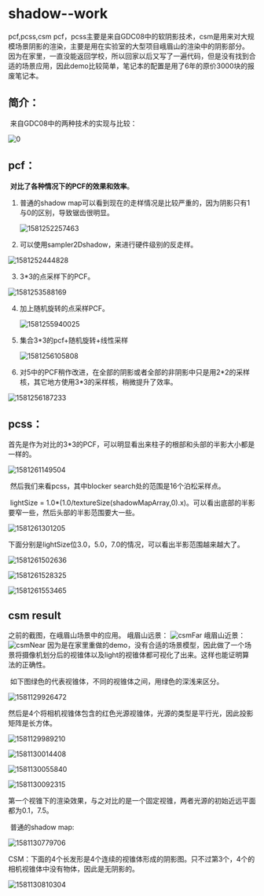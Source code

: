 # shadow--work
pcf,pcss,csm
pcf，pcss主要是来自GDC08中的软阴影技术，csm是用来对大规模场景阴影的渲染，主要是用在实验室的大型项目峨眉山的渲染中的阴影部分。
因为在家里，一直没能返回学校，所以回家以后又写了一遍代码，但是没有找到合适的场景应用，因此demo比较简单，笔记本的配置是用了6年的原价3000块的报废笔记本。

## 简介：

​	来自GDC08中的两种技术的实现与比较：

![0](https://github.com/cr-tg/shadow--work/blob/master/pcfAndPcss_pictureSet/0.png)

## pcf：

​		**对比了各种情况下的PCF的效果和效率**。

1. 普通的shadow map可以看到现在的走样情况是比较严重的，因为阴影只有1与0的区别，导致锯齿很明显。

   ![1581252257463](https://github.com/cr-tg/shadow--work/blob/master/pcfAndPcss_pictureSet/pcf1.png)



2. 可以使用sampler2Dshadow，来进行硬件级别的反走样。

![1581252444828](https://github.com/cr-tg/shadow--work/blob/master/pcfAndPcss_pictureSet/pcf2.png)



3. 3*3的点采样下的PCF。

![1581253588169](https://github.com/cr-tg/shadow--work/blob/master/pcfAndPcss_pictureSet/pcf3.png)







4. 加上随机旋转的点采样PCF。

   ![1581255940025](https://github.com/cr-tg/shadow--work/blob/master/pcfAndPcss_pictureSet/pcf4.png)





5. 集合3*3的pcf+随机旋转+线性采样

   ![1581256105808](https://github.com/cr-tg/shadow--work/blob/master/pcfAndPcss_pictureSet/pcf5.png)



6. 对5中的PCF稍作改进，在全部的阴影或者全部的非阴影中只是用2*2的采样核，其它地方使用3\*3的采样核，稍微提升了效率。

![1581256187233](https://github.com/cr-tg/shadow--work/blob/master/pcfAndPcss_pictureSet/pcf6.png)





## pcss：

​	首先是作为对比的3*3的PCF，可以明显看出来柱子的根部和头部的半影大小都是一样的。

![1581261149504](https://github.com/cr-tg/shadow--work/blob/master/pcfAndPcss_pictureSet/pcss1.png)



​	然后我们来看pcss，其中blocker search处的范围是16个泊松采样点。

​	lightSize = 1.0*(1.0/textureSize(shadowMapArray,0).x)。可以看出底部的半影要窄一些，然后头部的半影范围要大一些。

![1581261301205](https://github.com/cr-tg/shadow--work/blob/master/pcfAndPcss_pictureSet/pcss2.png)

​	下面分别是lightSize位3.0，5.0，7.0的情况，可以看出半影范围越来越大了。

![1581261502636](https://github.com/cr-tg/shadow--work/blob/master/pcfAndPcss_pictureSet/pcss3.png)



![1581261528325](https://github.com/cr-tg/shadow--work/blob/master/pcfAndPcss_pictureSet/pcss4.png)



![1581261553465](https://github.com/cr-tg/shadow--work/blob/master/pcfAndPcss_pictureSet/pcss5.png)

## csm result


  之前的截图，在峨眉山场景中的应用。
  峨眉山远景：
  ![csmFar](https://github.com/cr-tg/shadow--work/blob/master/csm_pictureSet/csmFar.bmp)
  峨眉山近景：
  ![csmNear](https://github.com/cr-tg/shadow--work/blob/master/csm_pictureSet/csmNear.bmp)
​	因为是在家里重做的demo，没有合适的场景模型，因此做了一个场景将摄像机划分后的视锥体以及light的视锥体都可视化了出来。这样也能证明算法的正确性。


​	如下图绿色的代表视锥体，不同的视锥体之间，用绿色的深浅来区分。

![1581129926472](https://github.com/cr-tg/shadow--work/blob/master/csm_pictureSet/1581129926472.png)





​	然后是4个将相机视锥体包含的红色光源视锥体，光源的类型是平行光，因此投影矩阵是长方体。



![1581129989210](https://github.com/cr-tg/shadow--work/blob/master/csm_pictureSet/1581129989210.png)



![1581130014408](https://github.com/cr-tg/shadow--work/blob/master/csm_pictureSet/1581130014408.png)

![1581130055840](https://github.com/cr-tg/shadow--work/blob/master/csm_pictureSet/1581130055840.png)

![1581130092315](https://github.com/cr-tg/shadow--work/blob/master/csm_pictureSet/1581130092315.png)





​	第一个视锥下的渲染效果，与之对比的是一个固定视锥，两者光源的初始近远平面都为0.1，7.5。

​	普通的shadow map:

![1581130779706](https://github.com/cr-tg/shadow--work/blob/master/csm_pictureSet/1581130779706.png)

CSM：下面的4个长发形是4个连续的视锥体形成的阴影图。只不过第3个，4个的相机视锥体中没有物体，因此是无阴影的。

![1581130810304](https://github.com/cr-tg/shadow--work/blob/master/csm_pictureSet/1581130810304.png)
